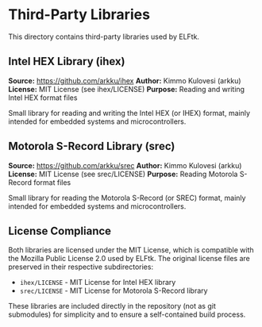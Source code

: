 # Third-Party Libraries

This directory contains third-party libraries used by ELFtk.

## Intel HEX Library (ihex)

**Source:** https://github.com/arkku/ihex
**Author:** Kimmo Kulovesi (arkku)
**License:** MIT License (see ihex/LICENSE)
**Purpose:** Reading and writing Intel HEX format files

Small library for reading and writing the Intel HEX (or IHEX) format, mainly intended for embedded systems and microcontrollers.

## Motorola S-Record Library (srec)

**Source:** https://github.com/arkku/srec
**Author:** Kimmo Kulovesi (arkku)
**License:** MIT License (see srec/LICENSE)
**Purpose:** Reading Motorola S-Record format files

Small library for reading the Motorola S-Record (or SREC) format, mainly intended for embedded systems and microcontrollers.

## License Compliance

Both libraries are licensed under the MIT License, which is compatible with the Mozilla Public License 2.0 used by ELFtk. The original license files are preserved in their respective subdirectories:

- `ihex/LICENSE` - MIT License for Intel HEX library
- `srec/LICENSE` - MIT License for Motorola S-Record library

These libraries are included directly in the repository (not as git submodules) for simplicity and to ensure a self-contained build process.